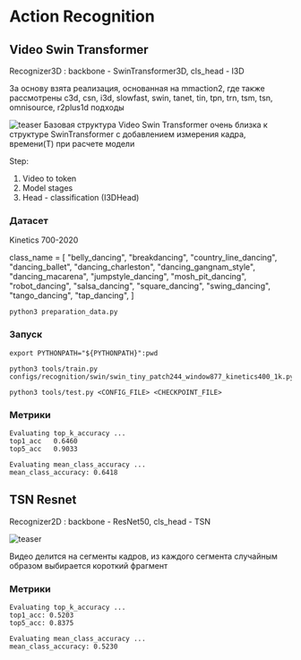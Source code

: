 # Action Recognition


## Video Swin Transformer

Recognizer3D : backbone - SwinTransformer3D, cls_head - I3D

За основу взята реализация, основанная на mmaction2, где также рассмотрены c3d, csn, i3d, slowfast, swin, tanet, tin, tpn, trn, tsm, tsn, omnisource, r2plus1d подходы

![teaser](https://github.com/SwinTransformer/Video-Swin-Transformer/blob/master/figures/teaser.png)
Базовая структура Video Swin Transformer очень близка к структуре SwinTransformer с добавлением измерения кадра, времени(T) при расчете модели

Step:

1. Video to token
2. Model stages 
3. Head - classification (I3DHead)

### Датасет
Kinetics 700-2020

class_name = [
    "belly_dancing",
    "breakdancing",
    "country_line_dancing",
    "dancing_ballet",
    "dancing_charleston",
    "dancing_gangnam_style",
    "dancing_macarena",
    "jumpstyle_dancing",
    "mosh_pit_dancing",
    "robot_dancing",
    "salsa_dancing",
    "square_dancing",
    "swing_dancing",
    "tango_dancing",
    "tap_dancing",
]

```
python3 preparation_data.py
```

### Запуск
```
export PYTHONPATH="${PYTHONPATH}":pwd
```
```
python3 tools/train.py configs/recognition/swin/swin_tiny_patch244_window877_kinetics400_1k.py
```
```
python3 tools/test.py <CONFIG_FILE> <CHECKPOINT_FILE>
```
### Метрики

```
Evaluating top_k_accuracy ...
top1_acc   0.6460
top5_acc   0.9033

Evaluating mean_class_accuracy ...
mean_class_accuracy: 0.6418
```



## TSN Resnet
Recognizer2D :  backbone - ResNet50, cls_head - TSN

![teaser](https://user-images.githubusercontent.com/34324155/143019237-8823045b-dfa3-45cc-a992-ee83ab9d8459.png)

Видео делится на сегменты кадров, из каждого сегмента случайным образом выбирается короткий фрагмент

### Метрики

```
Evaluating top_k_accuracy ...
top1_acc: 0.5203
top5_acc: 0.8375

Evaluating mean_class_accuracy ...
mean_class_accuracy: 0.5230
```
